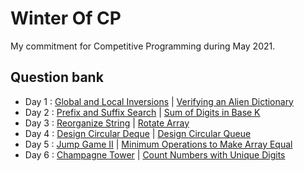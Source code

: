 # Winter Of CP
My commitment for Competitive Programming during May 2021.

## Question bank
- Day 1 : [Global and Local Inversions](https://leetcode.com/problems/global-and-local-inversions/) | [Verifying an Alien Dictionary](https://leetcode.com/problems/verifying-an-alien-dictionary/)
- Day 2 : [Prefix and Suffix Search](https://leetcode.com/problems/prefix-and-suffix-search/) | [Sum of Digits in Base K](https://leetcode.com/problems/sum-of-digits-in-base-k/)
- Day 3 : [Reorganize String](https://leetcode.com/problems/reorganize-string/) | [Rotate Array](https://leetcode.com/problems/rotate-array/)
- Day 4 : [Design Circular Deque](https://leetcode.com/problems/design-circular-deque/) | [Design Circular Queue](https://leetcode.com/problems/design-circular-queue/)
- Day 5 : [Jump Game II](https://leetcode.com/problems/jump-game-ii/) | [Minimum Operations to Make Array Equal](https://leetcode.com/problems/minimum-operations-to-make-array-equal/)
- Day 6 : [Champagne Tower](https://leetcode.com/problems/champagne-tower/) | [Count Numbers with Unique Digits](https://leetcode.com/problems/count-numbers-with-unique-digits/)